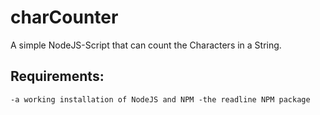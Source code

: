# charCounter
A simple NodeJS-Script that can count the Characters in a String.

## Requirements:
`
-a working installation of NodeJS and NPM
-the readline NPM package
`

